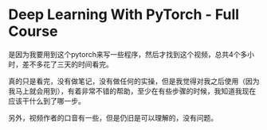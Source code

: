 # Deep Learning With PyTorch - Full Course

是因为我要用到这个pytorch来写一些程序，然后才找到这个视频，总共4个多小时，差不多花了三天的时间看完。

真的只是看完，没有做笔记，没有做任何的实操，但是我觉得对我之后使用（因为我马上就会用到），有着非常不错的帮助，至少在有些步骤的时候，我知道我现在应该干什么到了哪一步。

另外，视频作者的口音有一些，但是仍旧是可以理解的，没有问题。
